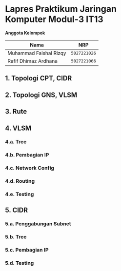 # Lapres Praktikum Jaringan Komputer Modul-3 IT13
**Anggota Kelompok**

| Nama                   | NRP          |
| ---------------------- | ------------ |
| Muhammad Faishal Rizqy | `5027221026` |
| Rafif Dhimaz Ardhana   | `5027221066` |

## 1. Topologi CPT, CIDR

## 2. Topologi GNS, VLSM

## 3. Rute

## 4. VLSM
### 4.a. Tree
### 4.b. Pembagian IP
### 4.c. Network Config
### 4.d. Routing
### 4.e. Testing

## 5. CIDR
### 5.a. Penggabungan Subnet
### 5.b. Tree
### 5.c. Pembagian IP
### 5.d. Testing